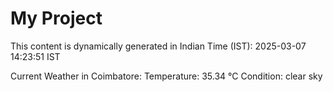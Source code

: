 # My Project

This content is dynamically generated in Indian Time (IST): 2025-03-07 14:23:51 IST


Current Weather in Coimbatore:
Temperature: 35.34 °C
Condition: clear sky
